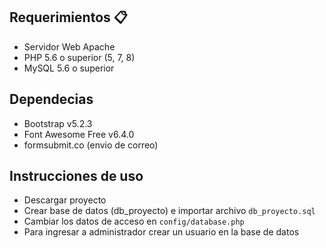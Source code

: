 
## Requerimientos 📋
- Servidor Web Apache
- PHP 5.6 o superior (5, 7, 8)
- MySQL 5.6 o superior


## Dependecias
- Bootstrap v5.2.3
- Font Awesome Free v6.4.0
- formsubmit.co (envio de correo)

## Instrucciones de uso
- Descargar proyecto
- Crear base de datos (db_proyecto) e importar archivo ```db_proyecto.sql```
- Cambiar los datos de acceso en ```config/database.php```
- Para ingresar a administrador crear un usuario en la base de datos 


